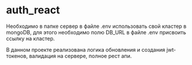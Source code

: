 # auth_react
Необходимо в папке сервер в файле .env использовать свой кластер в mongoDB, 
для этого необходимо полю DB_URL в файле .env присвоить ссылку на кластер.

В данном проекте реализована логика обновления и создания jwt-токенов, валидация на сервере, полное рест апи.
